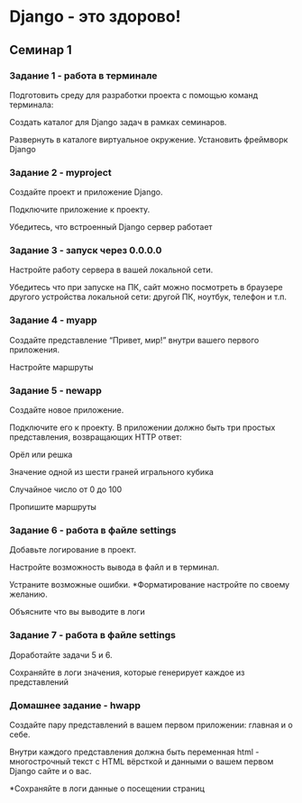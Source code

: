 # Django - это здорово!

## Семинар 1

### Задание 1 - работа в терминале
Подготовить среду для разработки проекта с помощью команд
терминала:

Создать каталог для Django задач в рамках семинаров.

Развернуть в каталоге виртуальное окружение.
Установить фреймворк Django

### Задание 2 - myproject
Создайте проект и приложение Django.

Подключите приложение к проекту.

Убедитесь, что встроенный Django сервер работает

### Задание 3 - запуск через 0.0.0.0
Настройте работу сервера в вашей локальной сети.

Убедитесь что при запуске на ПК, сайт можно посмотреть в
браузере другого устройства локальной сети: другой ПК, ноутбук, телефон и т.п.

### Задание 4 - myapp
Создайте представление “Привет, мир!” внутри вашего первого приложения.

Настройте маршруты

### Задание 5 - newapp
Создайте новое приложение. 

Подключите его к проекту. В
приложении должно быть три простых представления, 
возвращающих HTTP ответ:

Орёл или решка

Значение одной из шести граней игрального кубика

Случайное число от 0 до 100

Пропишите маршруты

### Задание 6 - работа в файле settings
Добавьте логирование в проект.

Настройте возможность вывода в файл и в терминал.

Устраните возможные ошибки.
*Форматирование настройте по своему желанию. 

Объясните что вы выводите в логи

### Задание 7 - работа в файле settings
Доработайте задачи 5 и 6.

Сохраняйте в логи значения, которые генерирует каждое из
представлений

### Домашнее задание - hwapp
Создайте пару представлений в вашем первом приложении: 
главная и о себе.

Внутри каждого представления должна быть переменная html - многострочный текст с HTML вёрсткой и данными о
вашем первом Django сайте и о вас.

*Сохраняйте в логи данные о посещении страниц
